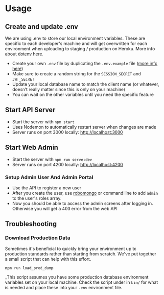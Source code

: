 # Usage

## Create and update .env

We are using .env to store our local environment variables. These are specific to each developer's machine and will get overwritten for each environment when uploading to staging / production on Heroku. More info about [dotenv here](https://github.com/motdotla/dotenv).

* Create your own `.env` file by duplicating the `.env.example` file ([more info here](#create-and-update-env))
* Make sure to create a random string for the `SESSION_SECRET` and `JWT_SECRET`
* Update your local database name to match the client name (or whatever, doesn't really matter since this is only on your machine)
* You can wait on the other variables until you need the specific feature

## Start API Server

* Start the server with `npm start`
* Uses Nodemon to automatically restart server when changes are made
* Server runs on port 3000 locally: [http://localhost:3000](http://localhost:3000)

## Start Web Admin

* Start the server with `npm run serve:dev`
* Server runs on port 4200 locally: [http://localhost:4200](http://localhost:4200)

### Setup Admin User And Admin Portal

* Use the API to register a new user
* After you create the user, use [robomongo](https://robomongo.org) or command line to add `admin` to the user's roles array.
* Now you should be able to access the admin screens after logging in. Otherwise you will get a 403 error from the web API

## Troubleshooting

### Download Production Data

Sometimes it's beneficial to quickly bring your environment up to production standards rather than starting from scratch. We've put together a small script that can help with this effort.

`npm run load_prod_dump`

_This script assumes you have some production database environment variables set on your local machine. Check the script under in `bin/` for what is needed and place these into your `.env` environment file.
